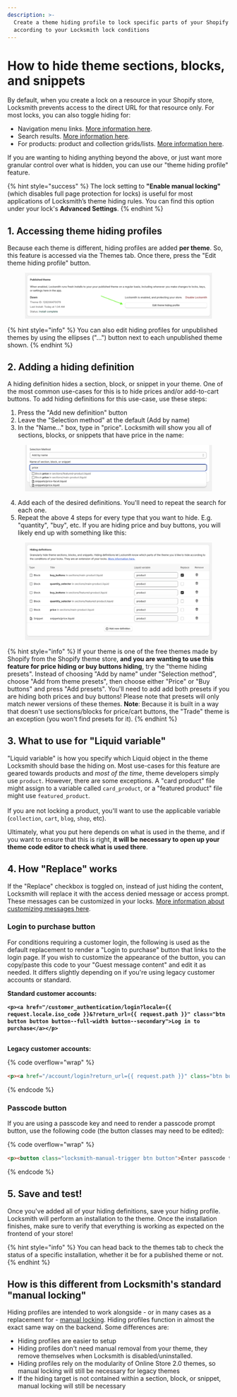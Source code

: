 ```yaml
---
description: >-
  Create a theme hiding profile to lock specific parts of your Shopify themes
  according to your Locksmith lock conditions
---
```


# How to hide theme sections, blocks, and snippets

By default, when you create a lock on a resource in your Shopify store, Locksmith prevents access to the direct URL for that resource only. For most locks, you can also toggle hiding for:

* Navigation menu links. [More information here](https://www.locksmith.guide/tutorials/more/hiding-navigation-links-for-locked-resources).
* Search results. [More information here](https://www.locksmith.guide/faqs/can-locksmith-hide-content-from-my-in-store-search).
* For products: product and collection grids/lists. [More information here](https://www.locksmith.guide/tutorials/more/hiding-products-from-product-grids).

If you are wanting to hiding anything beyond the above, or just want more granular control over what is hidden, you can use our "theme hiding profile" feature.

{% hint style="success" %}
The lock setting to **"Enable manual locking"** (which disables full page protection for locks) is useful for most applications of Locksmith’s theme hiding rules. You can find this option under your lock's **Advanced Settings**.
{% endhint %}

## 1. Accessing theme hiding profiles

Because each theme is different, hiding profiles are added **per theme**. So, this feature is accessed via the Themes tab. Once there, press the "Edit theme hiding profile" button.&#x20;

<figure><img src="../../.gitbook/assets/Screenshot 2024-12-05 at 14.54.00 (1).png" alt=""><figcaption></figcaption></figure>

{% hint style="info" %}
You can also edit hiding profiles for unpublished themes by using the ellipses ("...")  button next to each unpublished theme shown.
{% endhint %}

## 2. Adding a hiding definition

A hiding definition hides a section, block, or snippet in your theme. One of the most common use-cases for this is to hide prices and/or add-to-cart buttons. To add hiding definitions for this use-case, use these steps:

1. Press the "Add new definition" button
2. Leave the "Selection method" at the default (Add by name)
3. In the "Name..." box, type in "price". Locksmith will show you all of sections, blocks, or snippets that have price in the name:

<figure><img src="../../.gitbook/assets/Screenshot 2024-12-05 at 15.13.05.png" alt=""><figcaption></figcaption></figure>

4. &#x20;Add each of the desired definitions. You'll need to repeat the search for each one.
5. Repeat the above 4 steps for every type that you want to hide. E.g. "quantity", "buy", etc. If you are hiding price and buy buttons, you will likely end up with something like this:

<figure><img src="../../.gitbook/assets/Screenshot 2024-12-05 at 15.21.24.png" alt=""><figcaption></figcaption></figure>

{% hint style="info" %}
If your theme is one of the free themes made by Shopify from the Shopify theme store, **and you are wanting to use this feature for price hiding or buy buttons hiding**, try the "theme hiding presets". Instead of choosing "Add by name" under "Selection method", choose "Add from theme presets", then choose either "Price" or "Buy buttons" and press "Add presets". You'll need to add add both presets if you are hiding both prices and buy buttons! Please note that presets will only match newer versions of these themes. **Note**: Because it is built in a way that doesn't use sections/blocks for price/cart buttons, the "Trade" theme is an exception (you won't find presets for it).
{% endhint %}

## 3. What to use for "Liquid variable"

"Liquid variable" is how you specify which Liquid object in the theme Locksmith should base the hiding on. Most use-cases for this feature are geared towards products and _most of the time_, theme developers simply use `product`. However, there are some exceptions. A "card product" file might assign to a variable called `card_product`, or a "featured product" file might use `featured_product`. \
\
If you are not locking a product, you'll want to use the applicable variable (`collection`, `cart`, `blog`, `shop`, etc).

Ultimately, what you put here depends on what is used in the theme, and if you want to ensure that this is right, **it will be necessary to open up your theme code editor to check what is used there**.

## 4. How "Replace" works

If the "Replace" checkbox is toggled on, instead of just hiding the content, Locksmith will replace it with the access denied message or access prompt. These messages can be customized in your locks. [More information about customizing messages here](https://www.locksmith.guide/tutorials/more/customizing-messages).

### Login to purchase button

For conditions requiring a customer login, the following is used as the default replacement to render a "Login to purchase" button that links to the login page. If you wish to customize the appearance of the button, you can copy/paste this code to your "Guest message content" and edit it as needed. It differs slightly depending on if you're using legacy customer accounts or standard.

**Standard customer accounts:**

<pre class="language-html" data-overflow="wrap"><code class="lang-html"><strong>&#x3C;p>&#x3C;a href="/customer_authentication/login?locale={{ request.locale.iso_code }}&#x26;?return_url={{ request.path }}" class="btn button button button--full-width button--secondary">Log in to purchase&#x3C;/a>&#x3C;/p>
</strong><strong>
</strong></code></pre>

**Legacy customer accounts:**

{% code overflow="wrap" %}
```html
<p><a href="/account/login?return_url={{ request.path }}" class="btn button button button--full-width button--secondary">Log in to purchase</a></p>
```
{% endcode %}

### Passcode button

If you are using a passcode key and need to render a passcode prompt button, use the following code (the button classes may need to be edited):

{% code overflow="wrap" %}
```html
<p><button class="locksmith-manual-trigger btn button">Enter passcode to purchase</button></p>
```
{% endcode %}

## 5. Save and test!

Once you've added all of your hiding definitions, save your hiding profile. Locksmith will perform an installation to the theme. Once the installation finishes, make sure to verify that everything is working as expected on the frontend of your store!&#x20;

{% hint style="info" %}
You can head back to the themes tab to check the status of a specific installation, whether it be for a published theme or not.&#x20;
{% endhint %}

## How is this different from Locksmith's standard "manual locking"

Hiding profiles are intended to work alongside - or in many cases as a replacement for - [manual locking](manual-mode.md). Hiding profiles function in almost the exact same way on the backend. Some differences are:

* Hiding profiles are easier to setup
* Hiding profiles don't need manual removal from your theme, they remove themselves when Locksmith is disabled/uninstalled.
* Hiding profiles rely on the modularity of Online Store 2.0 themes, so manual locking will still be necessary for legacy themes
* If the hiding target is not contained within a section, block, or snippet, manual locking will still be necessary
